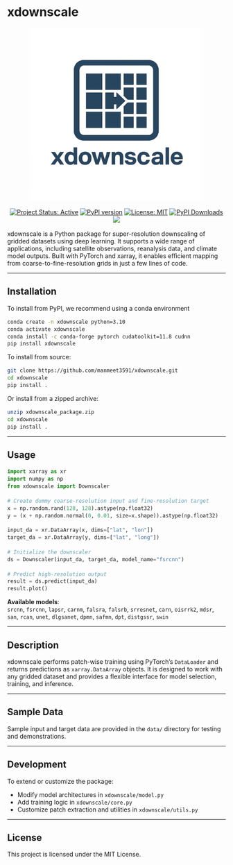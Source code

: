 # xdownscale
<p align="center"><img src="https://raw.githubusercontent.com/manmeet3591/xdownscale/main/xdownscale.png" alt="xdownscale logo" width="400"/></p>

<p align="center">
  <a href="https://www.repostatus.org/#active"><img src="https://www.repostatus.org/badges/latest/active.svg" alt="Project Status: Active"></a>
  <a href="https://pypi.org/project/xdownscale/"><img src="https://badge.fury.io/py/xdownscale.svg" alt="PyPI version"></a>
  <!-- <a href="https://anaconda.org/conda-forge/solweig-gpu"><img src="https://anaconda.org/conda-forge/solweig-gpu/badges/version.svg" alt="Conda version"></a> -->
  <a href="https://opensource.org/licenses/MIT"><img src="https://img.shields.io/badge/License-MIT-yellow.svg" alt="License: MIT"></a>
  <a href="https://pepy.tech/project/xdownscale"><img src="https://pepy.tech/badge/xdownscale" alt="PyPI Downloads"></a>
  <a href="https://joss.theoj.org/papers/40c9c6c313ca7fcd1a236955c391d54c"><img src="https://joss.theoj.org/papers/40c9c6c313ca7fcd1a236955c391d54c/status.svg"></a>
</p>

xdownscale is a Python package for super-resolution downscaling of gridded datasets using deep learning. It supports a wide range of applications, including satellite observations, reanalysis data, and climate model outputs. Built with PyTorch and xarray, it enables efficient mapping from coarse-to-fine-resolution grids in just a few lines of code. 

---

## Installation

To install from PyPI, we recommend using a conda environment

```bash
conda create -n xdownscale python=3.10
conda activate xdownscale
conda install -c conda-forge pytorch cudatoolkit=11.8 cudnn
pip install xdownscale
```

To install from source:

```bash
git clone https://github.com/manmeet3591/xdownscale.git
cd xdownscale
pip install .
```

Or install from a zipped archive:

```bash
unzip xdownscale_package.zip
cd xdownscale
pip install .
```

---

## Usage

```python
import xarray as xr
import numpy as np
from xdownscale import Downscaler

# Create dummy coarse-resolution input and fine-resolution target
x = np.random.rand(128, 128).astype(np.float32)
y = (x + np.random.normal(0, 0.01, size=x.shape)).astype(np.float32)

input_da = xr.DataArray(x, dims=["lat", "lon"])
target_da = xr.DataArray(y, dims=["lat", "long"])

# Initialize the downscaler
ds = Downscaler(input_da, target_da, model_name="fsrcnn")

# Predict high-resolution output
result = ds.predict(input_da)
result.plot()
```

**Available models**:  
`srcnn`, `fsrcnn`, `lapsr`, `carnm`, `falsra`, `falsrb`, `srresnet`, `carn`, `oisrrk2`, `mdsr`, `san`, `rcan`, `unet`, `dlgsanet`, `dpmn`, `safmn`, `dpt`, `distgssr`, `swin`

---

## Description

xdownscale performs patch-wise training using PyTorch’s `DataLoader` and returns predictions as `xarray.DataArray` objects. It is designed to work with any gridded dataset and provides a flexible interface for model selection, training, and inference.

---

## Sample Data

Sample input and target data are provided in the `data/` directory for testing and demonstrations.

---

## Development

To extend or customize the package:

- Modify model architectures in `xdownscale/model.py`
- Add training logic in `xdownscale/core.py`
- Customize patch extraction and utilities in `xdownscale/utils.py`

---

## License

This project is licensed under the MIT License.
